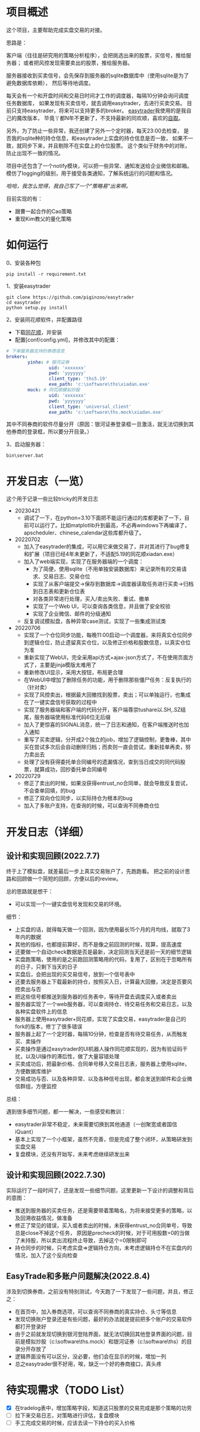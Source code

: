 # 项目概述

这个项目，主要帮助完成实盘交易的对接。

思路是：

客户端（往往是研究用的策略分析程序），会把挑选出来的股票，买信号，推给服务器；
或者把风控发现需要卖出的股票，推给服务器。

服务器接收到买卖信号，会先保存到服务器的sqlite数据库中（使用sqlite是为了避免数据库依赖），
然后等待地调度。

每天会有一个和开盘时间和交易日时间才工作的调度器，每隔10分钟会询问调度任务数据库，
如果发现有买卖信号，就去调用easytrader，去进行买卖交易。
目前只支持easytrader，将来可以支持更多的broker。
[easytrader](https://github.com/piginzoo/easytrader)我使用的是我自己的魔改版本，
毕竟丫都N年不更新了，不支持最新的同欢顺，喜欢的[自取](https://github.com/piginzoo/easytrader)。

另外，为了防止一些异常，我还创建了另外一个定时器，每天23:00去检查，
是否我的sqlite种的持仓信息，和easytrader上实盘的持仓信息是否一致，
如果不一致，就同步下来，并且剔除不在实盘上的仓位股票。
这个类似于财务中的对账，防止出现不一致的情况。

项目中还包含了一个notify模块，可以把一些异常、通知发送给企业微信和邮箱。
模仿了logging的级别，用于接受各类通知，了解系统运行的问题和情况。

*哈哈，我怎么觉得，我自己写了一个"策略易"出来啊。*

目前实现的有：
- 跟曹一起合作的Cao策略
- 重现Kim教父的量化策略

# 如何运行

0、安装各种包

```
pip install -r requirement.txt
```

1、安装easytrader

```
git clone https://github.com/piginzoo/easytrader
cd easytrader
python setup.py install 
```

2、安装同花顺软件，并配置路径

- 下载[同花顺](https://download.10jqka.com.cn/free/)，并安装
- 配置[conf/config.yml]，并修改其中的配置：
```yaml
# 下单服务器支持的券商信息
brokers:
        yinhe: # 银河证券
                uid: 'xxxxxxx'
                pwd: 'yyyyyyy'
                client_type: 'ths5.19'
                exe_path: 'c:\software\ths\xiadan.exe'
        mock: # 同花顺模拟炒股
                uid: 'xxxxxxx'
                pwd: 'yyyyyyy'
                client_type: 'universal_client'
                exe_path: 'c:\software\ths.mock\xiadan.exe'
```
其中不同券商的软件尽量分开（原因：银河证券登录框一旦激活，就无法切换到其他券商的登录框，所以要分开目录。）

3、启动服务器：
```batch
bin\server.bat
```

# 开发日志（一览）

这个用于记录一些比较tricky的开发日志

- 20230421
  - 调试了一下，在python=3.10下面把不能运行通过的库都更新了一下，目前可以运行了。比如matplotlib升到最高，不必再windows下再编译了，apscheduler、chinese_calendar这些库都升级了。
- 20220702
  - 加入了easytrader的集成，可以用它来做交易了，并对其进行了bug修复和扩展（项目已经4年未更新了，不适配5.19的同花顺xiadan.exe）    
  - 加入了web端实现，实现了在服务器端的一个调度：
    - 为了简便，使用sqlite（不用单独安装数据库）来记录所有的交易请求、交易日志、交易仓位
    - 实现了从客户端提交->保存到数据库->调度器读取任务进行买卖->归档到日志表和更新仓位表
    - 对各类异常进行处理，买入/卖出失败、重试、撤单
    - 实现了一个Web UI，可以查询各类信息，并且做了安全校验
    - 实现了企业微信、邮件的分级通知
  - 反复调试模拟盘，各种异常case测试，实现了一些集成测试类
- 20220706
    - 实现了一个仓位同步功能，每晚11:00启动一个调度器，来将真实仓位同步到逻辑仓位，防止遗留真实仓位，以及修正价格和股数信息，以真实仓位为准
    - 重新实现了WebUI，完全采用api方式+ajax-json方式了，不在使用页面方式了，主要是jinja模版太难用了
    - 重新修改UI显示，采用大按钮，布局更合理
    - 在WebUI中增加了删除任务的功能，用于删除那些僵尸任务：反复执行的（针对卖）
    - 实现了风控卖出，根据最大回撤找到股票，卖出；可以单独运行，也集成在了一键实盘信号获取的过程中
    - 实现了服务器端和客户端的代码分开，客户端尊崇tushare以.SH,.SZ结尾，服务器端使用标准代码6位无后缀
    - 加入了更惊喜的SIGNAL消息，统一了日志和通知，在客户端推送时也加入通知
    - 重写了买卖逻辑，分开成2个独立的job，增加了逻辑控制，更鲁棒，其中买在尝试多次后会自动删除归档；而卖则一直会尝试，重新挂单再卖，努力卖出去
    - 处理了没有获得委托单合同编号的遗漏情况，查到当日成交的同代码股票，就算成功，回抄委托单合同编号
- 20220729
  - 修正了卖出的时候，如果没获得entrust_no合同单，就会导致反复尝试，不会查单回填，的bug
  - 修正了双向仓位同步，以实际持仓为根本的bug
  - 加入了多账户支持，在查询的时候，可以查询不同券商仓位

# 开发日志（详细）

## 设计和实现回顾(2022.7.7)
终于上了模拟盘，就差最后一步上真实交易账户了，先跑跑看。
把之前的设计思路和回顾做一个简短的回顾，方便以后的review。

总的思路就是想干：
- 可以实现一个一键实盘信号发现和交易的环境。

细节：
- 上实盘的话，就得每天做一个回测，因为使用最长15个月的月均线，就取了3年内的数据
- 其他的指标，也都提前算好，而不是像之前回测的时候，现算，提高速度
- 还要做一个自动check数据是否是最新，决定回测当天还是前一天的细节逻辑
- 实盘跑策略，使用的是之前跑回测策略用的代码，复用了，区别在于忽略所有的日子，只剩下当天的日子
- 实盘后，会把出现的买交易信号，放到一个信号表中
- 还要去服务器上下载最新的持仓，按照买入日，计算最大回撤，决定是否要风控卖出与否
- 把这些信号都推送到服务器的任务表中，等待开盘去调度买入或者卖出
- 服务器实现了一个web服务器，可以查询持仓、待交易任务和交易日志，以及各种实盘软件上的信息
- 服务器上使用easytrader+同花顺，实现了实盘交易，easytrader是自己的fork的版本，修丁了很多错误
- 服务器上起了一个定时器，每隔10分钟，检查是否有待交易任务，从而触发买、卖操作
- 买卖操作是通过easytrader的UI机器人操作同花顺实现的，因为有验证码干扰，以及UI操作的滞后性，做了大量容错处理
- 买卖成功后，把最新价格、合同单号移入交易日志表，服务器上使用sqlite，方便数据库维护
- 交易成功与否、以及各种异常、以及各种信号出现，都会发送到邮件和企业微信群组，方便监控

总结：

遇到很多细节问题，都一一解决，一些感受和教训：
- easytrader非常不稳定，未来需要切换到其他通道（一创聚宽或者国信iQuant）
- 基本上实现了一个小框架，虽然不完善，但是完成了整个闭环，从策略研发到实盘交易
- 复盘模块，还没有开始写，未来考虑继续研发出来

## 设计和实现回顾(2022.7.30)

实际运行了一段时间了，还是发现一些细节问题，这里更新一下设计的调整和背后的意图：
- 推送到服务器的买卖任务，还是需要带着策略名，为将来接受更多的策略，以及回溯收益情况，做准备
- 修正了常见的错误，买入或者卖出的时候，未获得entrust_no合同单号，导致总是close不掉这个任务，
  原因是precheck的时候，对于可用股数=0的当做了未持股，所以卖出流程终止导致，去掉这个=0限制即可
- 持仓同步的时候，只考虑实盘=>逻辑持仓方向，未考虑逻辑持仓不在实盘内的情况，加入了这个反向检查
  
## EasyTrade和多账户问题解决(2022.8.4)
涉及到切换券商，之前没有特别测试，今天跑了一下发现了一些问题，并且，修正之：
- 在首页中，加入券商选项，可以查询不同券商的真实持仓、头寸等信息
- 发现切换账户登录还是有些问题，最好的办法就是提前把多个账户的交易软件都打开登录好
- 由于之前就发现切换到银河登陆界面，就无法切换回其他登录界面的问题，目前是模拟炒股（c:\software\ths.mock）和银河证券（c:\software\ths）的目录分开存放了
- 逻辑界面没有可以区分，没必要，他们会在显示的时候，增加一列
- 总之easytrader很不好用，唉，缺乏一个好的券商接口，真头疼

# 待实现需求（TODO List）
- [X] 在tradelog表中，增加策略字段，知道这只股票的交易完成是那个策略的功劳
- [ ] 拉下来交易日志，对策略进行评估，复盘模块 
- [ ] 手工完成交易的时候，应该去读一下持仓的买入价格 
